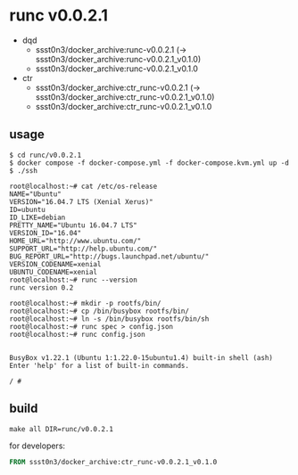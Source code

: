 # runc v0.0.2.1

* dqd
    * ssst0n3/docker_archive:runc-v0.0.2.1 (-> ssst0n3/docker_archive:runc-v0.0.2.1_v0.1.0)
    * ssst0n3/docker_archive:runc-v0.0.2.1_v0.1.0
* ctr
    * ssst0n3/docker_archive:ctr_runc-v0.0.2.1 (-> ssst0n3/docker_archive:ctr_runc-v0.0.2.1_v0.1.0)
    * ssst0n3/docker_archive:ctr_runc-v0.0.2.1_v0.1.0

## usage

```shell
$ cd runc/v0.0.2.1
$ docker compose -f docker-compose.yml -f docker-compose.kvm.yml up -d
$ ./ssh
```

```shell
root@localhost:~# cat /etc/os-release 
NAME="Ubuntu"
VERSION="16.04.7 LTS (Xenial Xerus)"
ID=ubuntu
ID_LIKE=debian
PRETTY_NAME="Ubuntu 16.04.7 LTS"
VERSION_ID="16.04"
HOME_URL="http://www.ubuntu.com/"
SUPPORT_URL="http://help.ubuntu.com/"
BUG_REPORT_URL="http://bugs.launchpad.net/ubuntu/"
VERSION_CODENAME=xenial
UBUNTU_CODENAME=xenial
root@localhost:~# runc --version
runc version 0.2
```

```shell
root@localhost:~# mkdir -p rootfs/bin/
root@localhost:~# cp /bin/busybox rootfs/bin/
root@localhost:~# ln -s /bin/busybox rootfs/bin/sh
root@localhost:~# runc spec > config.json
root@localhost:~# runc config.json 


BusyBox v1.22.1 (Ubuntu 1:1.22.0-15ubuntu1.4) built-in shell (ash)
Enter 'help' for a list of built-in commands.

/ # 
```

## build

```shell
make all DIR=runc/v0.0.2.1
```

for developers:

```dockerfile
FROM ssst0n3/docker_archive:ctr_runc-v0.0.2.1_v0.1.0
```